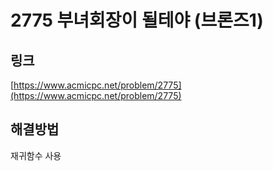 # 2775 부녀회장이 될테야 (브론즈1)

## 링크
[https://www.acmicpc.net/problem/2775](https://www.acmicpc.net/problem/2775)

## 해결방법
재귀함수 사용
